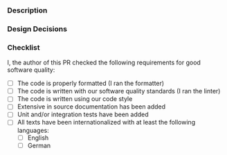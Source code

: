 ### Description

<!--
Describe what is the purpose of this Pull Request:
- Does it resolve a bug?
- Does it implement a new feature?
- Does it improve something existing?

Be as elaborate as possible!
-->

### Design Decisions

<!--
Please give a short explanation about why you implemented the PR as you did. Discuss possible alternative
implementations that you considered and why you chose this one.

If the PR is trivial you can remove this section.
-->

### Checklist

I, the author of this PR checked the following requirements for good software quality:

- [ ] The code is properly formatted (I ran the formatter)
- [ ] The code is written with our software quality standards (I ran the linter)
- [ ] The code is written using our code style
- [ ] Extensive in source documentation has been added
- [ ] Unit and/or integration tests have been added
- [ ] All texts have been internationalized with at least the following languages:
  - [ ] English
  - [ ] German